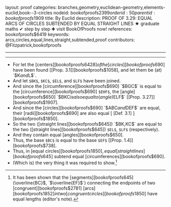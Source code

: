 layout: proof
categories: branches,geometry,euclidean-geometry,elements-euclid,book--3-circles
nodeid: bookofproofs$2399
orderid: 50
parentid: bookofproofs$1909
title: By Euclid
description: PROOF OF 3.29: EQUAL ARCS OF CIRCLES SUBTENDED BY EQUAL STRAIGHT LINES &#9733; graduate maths &#10004; step by step &#10010; visit BookOfProofs now!
references: bookofproofs$6419
keywords: arcs,circles,equal,lines,straight,subtended,proof
contributors: @Fitzpatrick,bookofproofs

---


---



* For let the [centers][bookofproofs$6428] of the [circles][bookofproofs$690] have been found [[Prop. 3.1]][bookofproofs$1058], and let them be (at) `$K$` and `$L$`.
* And let `$BK$`, `$KC$`, `$EL$`, and `$LF$` have been joined.
* And since the [circumference][bookofproofs$690] `$BGC$` is equal to the [circumference][bookofproofs$690] `$EHF$`, the [angle][bookofproofs$650] `$BKC$` is also equal to (angle) `$ELF$` [[Prop. 3.27]][bookofproofs$1907].
* And since the [circles][bookofproofs$690] `$ABC$` and `$DEF$` are equal, their [radii][bookofproofs$690] are also equal [ [Def. 3.1] ][bookofproofs$1850].
* So the two ([straight lines][bookofproofs$645]) `$BK$`, `$KC$` are equal to the two ([straight lines][bookofproofs$645]) `$EL$`, `$LF$` (respectively).
* And they contain equal [angles][bookofproofs$650].
* Thus, the base `$BC$` is equal to the base `$EF$` [[Prop. 1.4]][bookofproofs$738].
* Thus, in [equal circles][bookofproofs$1850], equal [straight lines][bookofproofs$645] subtend equal [circumferences][bookofproofs$690].
* (Which is) the very thing it was required to show.[^1]

[^1]: It has been shown that the [segments][bookofproofs$645] ($\overline{BC}$, `$\overline{EF}$`) connecting the endpoints of two [congruent][bookofproofs$2781] [arcs][bookofproofs$1852] in two [congruent circles][bookofproofs$1850] have equal lengths (editor's note).
